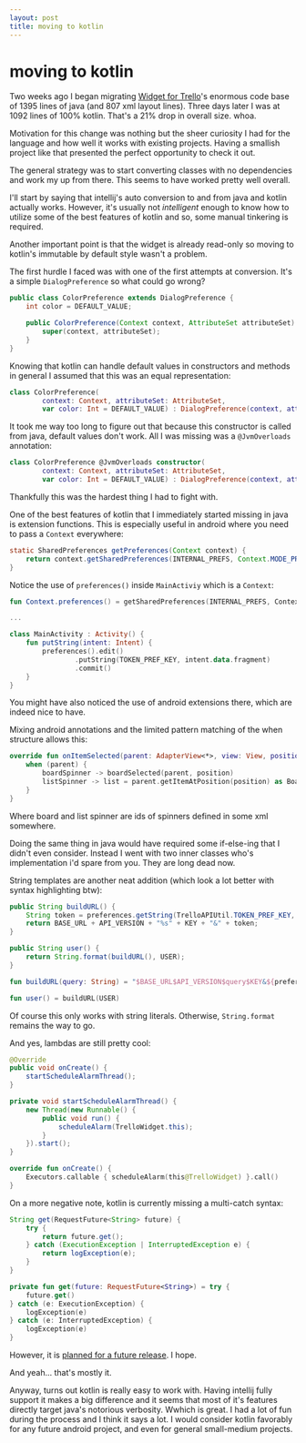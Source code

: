 ```yaml
---
layout: post
title: moving to kotlin
---
```


# moving to kotlin

Two weeks ago I began migrating [Widget for Trello][repo]'s enormous code base of 1395 lines of java (and 807 xml layout lines).
Three days later I was at 1092 lines of 100% kotlin. That's a 21% drop in overall size. whoa.

Motivation for this change was nothing but the sheer curiosity I had for the language and how well it works with existing projects.
Having a smallish project like that presented the perfect opportunity to check it out.

The general strategy was to start converting classes with no dependencies and work my up from there. 
This seems to have worked pretty well overall. 

I'll start by saying that intellij's auto conversion to and from java and kotlin actually works. 
However, it's usually not _intelligent_ enough to know how to utilize some of the best features of kotlin and so, some manual tinkering is required.

Another important point is that the widget is already read-only so moving to kotlin's immutable by default style wasn't a problem.

The first hurdle I faced was with one of the first attempts at conversion.
It's a simple `DialogPreference` so what could go wrong?

```java
public class ColorPreference extends DialogPreference {
    int color = DEFAULT_VALUE;

    public ColorPreference(Context context, AttributeSet attributeSet) {
        super(context, attributeSet);
    }
}
```

Knowing that kotlin can handle default values in constructors and methods in general I assumed that this was an equal representation:

```kotlin
class ColorPreference(
        context: Context, attributeSet: AttributeSet,
        var color: Int = DEFAULT_VALUE) : DialogPreference(context, attributeSet) 
```

It took me way too long to figure out that because this constructor is called from java, default values don't work.
All I was missing was a `@JvmOverloads` annotation:

```kotlin
class ColorPreference @JvmOverloads constructor(
        context: Context, attributeSet: AttributeSet,
        var color: Int = DEFAULT_VALUE) : DialogPreference(context, attributeSet) 
```

Thankfully this was the hardest thing I had to fight with.

One of the best features of kotlin that I immediately started missing in java is extension functions. 
This is especially useful in android where you need to pass a `Context` everywhere:

```java
static SharedPreferences getPreferences(Context context) {
    return context.getSharedPreferences(INTERNAL_PREFS, Context.MODE_PRIVATE);
}
```

Notice the use of `preferences()` inside `MainActiviy` which is a `Context`: 

```kotlin
fun Context.preferences() = getSharedPreferences(INTERNAL_PREFS, Context.MODE_PRIVATE)

...

class MainActivity : Activity() {
    fun putString(intent: Intent) {
        preferences().edit()
                .putString(TOKEN_PREF_KEY, intent.data.fragment)
                .commit()
    }
}
```

You might have also noticed the use of android extensions there, which are indeed nice to have.

Mixing android annotations and the limited pattern matching of the when structure allows this:

```kotlin
override fun onItemSelected(parent: AdapterView<*>, view: View, position: Int, id: Long) {
    when (parent) {
        boardSpinner -> boardSelected(parent, position)
        listSpinner -> list = parent.getItemAtPosition(position) as BoardList
    }
}
```

Where board and list spinner are ids of spinners defined in some xml somewhere.

Doing the same thing in java would have required some if-else-ing that I didn't even consider. 
Instead I went with two inner classes who's implementation i'd spare from you. They are long dead now.

String templates are another neat addition (which look a lot better with syntax highlighting btw):

```java
public String buildURL() {
    String token = preferences.getString(TrelloAPIUtil.TOKEN_PREF_KEY, "");
    return BASE_URL + API_VERSION + "%s" + KEY + "&" + token;
}

public String user() {
    return String.format(buildURL(), USER);
}

```

```kotlin
fun buildURL(query: String) = "$BASE_URL$API_VERSION$query$KEY&${preferences.getString(TOKEN_PREF_KEY, "")}"

fun user() = buildURL(USER)
```

Of course this only works with string literals. Otherwise, `String.format` remains the way to go. 

And yes, lambdas are still pretty cool:

```java
@Override
public void onCreate() {
    startScheduleAlarmThread();
}

private void startScheduleAlarmThread() {
    new Thread(new Runnable() {
        public void run() {
            scheduleAlarm(TrelloWidget.this);
        }
    }).start();
}
```

```kotlin
override fun onCreate() {
    Executors.callable { scheduleAlarm(this@TrelloWidget) }.call()
}
```

On a more negative note, kotlin is currently missing a multi-catch syntax: 

```java
String get(RequestFuture<String> future) {
    try {
        return future.get();
    } catch (ExecutionException | InterruptedException e) {
        return logException(e);
    }
}
```

```kotlin
private fun get(future: RequestFuture<String>) = try {
    future.get()
} catch (e: ExecutionException) {
    logException(e)
} catch (e: InterruptedException) {
    logException(e)
}
```

However, it is [planned for a future release][try]. I hope.

And yeah... that's mostly it.

Anyway, turns out kotlin is really easy to work with. 
Having intellij fully support it makes a big difference 
and it seems that most of it's features directly target java's notorious verbosity. Wwhich is great. 
I had a lot of fun during the process and I think it says a lot.
I would consider kotlin favorably for any future android project, and even for general small-medium projects. 

[repo]:https://github.com/oryanm/TrelloWidget
[try]:https://discuss.kotlinlang.org/t/does-kotlin-have-multi-catch/486
